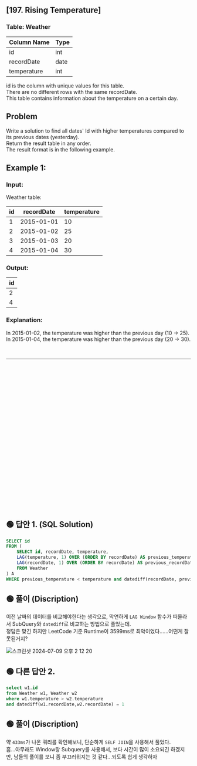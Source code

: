 ## [197. Rising Temperature]

### Table: Weather


| Column Name   | Type    |
|----|----|
| id            | int     |
| recordDate    | date    |
| temperature   | int     |

id is the column with unique values for this table.  
There are no different rows with the same recordDate.  
This table contains information about the temperature on a certain day.  
 
## Problem

Write a solution to find all dates' Id with higher temperatures compared to its previous dates (yesterday).  
Return the result table in any order.  
The result format is in the following example.   

 

## Example 1:

### Input: 
Weather table:

| id | recordDate | temperature |
|---|-----|-----|
| 1  | 2015-01-01 | 10          |
| 2  | 2015-01-02 | 25          |
| 3  | 2015-01-03 | 20          |
| 4  | 2015-01-04 | 30          |

### Output: 
| id |
|----|
| 2  |
| 4  |

### Explanation: 
In 2015-01-02, the temperature was higher than the previous day (10 -> 25).  
In 2015-01-04, the temperature was higher than the previous day (20 -> 30).




<br/>

---

<br/>
<br/>
<br/>
<br/>
<br/>
<br/>
<br/>
<br/>
<br/>
<br/>
<br/>
<br/>
<br/>
<br/>
<br/>
<br/>
<br/>
<br/>
<br/>
<br/>
<br/>
<br/>
<br/>


## 🟢 답안 1. (SQL Solution)

```sql
SELECT id
FROM (
    SELECT id, recordDate, temperature, 
    LAG(temperature, 1) OVER (ORDER BY recordDate) AS previous_temperature,
    LAG(recordDate, 1) OVER (ORDER BY recordDate) AS previous_recordDate
    FROM Weather
) A
WHERE previous_temperature < temperature and datediff(recordDate, previous_recordDate) = 1
```

## 🟢 풀이 (Discription)

이전 날짜의 데이터를 비교해야한다는 생각으로, 막연하게 `LAG Window` 함수가 떠올라서 SubQuery와 `datediff`로 비교하는 방법으로 풀었는데.  
정답은 맞긴 하지만 LeetCode 기준 Runtime이 3599ms로 최악이었다......어떤게 잘못된거지?  

![스크린샷 2024-07-09 오후 2 12 20](https://github.com/nasa1515/Learn_SQL_From_Reetcode/assets/69498804/4e5d2ae3-e788-4220-a51a-daad8e12f784)


## 🟢 다른 답안 2. 

```sql
select w1.id
from Weather w1, Weather w2
where w1.temperature > w2.temperature
and datediff(w1.recordDate,w2.recordDate) = 1
```

## 🟢 풀이 (Discription)
약 `433ms`가 나온 쿼리를 확인해보니, 단순하게 `SELF JOIN`을 사용해서 풀었다.  
흠...아무래도 Window랑 Subquery를 사용해서, 보다 시간이 많이 소요되긴 하겠지만, 남들의 풀이를 보니 좀 부끄러워지는 것 같다...되도록 쉽게 생각하자
